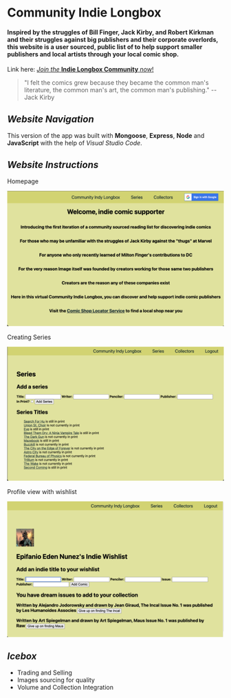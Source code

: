 # **Community Indie Longbox**
 
 
 #### Inspired by the struggles of Bill Finger, Jack Kirby, and Robert Kirkman and their struggles against big publishers and their corporate overlords, this website is a user sourced, public list of  to help support smaller publishers and local artists through your local comic shop.

 Link here:
 [_Join the_ **Indie Longbox Community** _now_!](https://indy-longbox.herokuapp.com/)
 >"I felt the comics grew because they became the common man's literature, the common man's art, the common man's publishing." -- Jack Kirby



 ## _Website Navigation_

This version of the app was built with **Mongoose**, **Express**, **Node** and **JavaScript** with the help of _Visual Studio Code_.

## _Website Instructions_

Homepage 

![Screenshot One](images/Homepage.png)

Creating Series

![Screenshot Two](images/Series.png)

Profile view with wishlist

![Screenshot Three](images/Wishlist.png)
 
 ## _Icebox_

 * Trading and Selling
 * Images sourcing for quality
 * Volume and Collection Integration